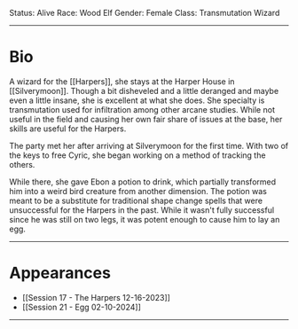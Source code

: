 Status: Alive
Race: Wood Elf
Gender: Female
Class: Transmutation Wizard

---
# Bio

A wizard for the [[Harpers]], she stays at the Harper House in [[Silverymoon]]. Though a bit disheveled and a little deranged and maybe even a little insane, she is excellent at what she does. She specialty is transmutation used for infiltration among other arcane studies. While not useful in the field and causing her own fair share of issues at the base, her skills are useful for the Harpers.

The party met her after arriving at Silverymoon for the first time. With two of the keys to free Cyric, she began working on a method of tracking the others.

While there, she gave Ebon a potion to drink, which partially transformed him into a weird bird creature from another dimension. The potion was meant to be a substitute for traditional shape change spells that were unsuccessful for the Harpers in the past. While it wasn't fully successful since he was still on two legs, it was potent enough to cause him to lay an egg.

---
# Appearances

- [[Session 17 - The Harpers 12-16-2023]]
- [[Session 21 - Egg 02-10-2024]]

---
